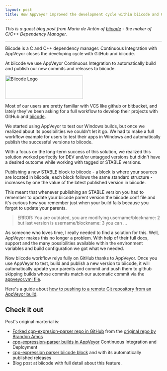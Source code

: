 ```yaml
---
layout: post
title: How AppVeyor improved the development cycle within biicode and GitHub
---
```


*This is a guest blog post from María de Antón of [biicode](https://www.biicode.com/) - the maker of C/C++ Dependency Manager.*

<hr>

Biicode is a C and C++ dependency manager. Continuous Integration with AppVeyor closes the developing cycle with GitHub and biicode.

At biicode we use AppVeyor Continuous Integration to automatically build and publish our new commits and releases to biicode.

<p class="text-center">
    <img src="/assets/images/posts/biicode/biicode-logo.png" alt="Biicode Logo" width="250" height="75">
</p>

Most of our users are pretty familiar with VCS like github or bitbucket, and lately they've been asking for a full workflow to develop their projects with GitHub and [biicode](http://www.biicode.com/).

We started using AppVeyor to test our Windows builds, but once we realized about its possibilities we couldn't let it go. We had to make a full workflow example for users to test their apps in Windows and automatically publish the successful versions to biicode.

With a focus on the long-term success of this solution, we realized this solution worked perfectly for DEV and/or untagged versions but didn't have a desired outcome while working with tagged or STABLE versions.

Publishing a new STABLE block to biicode - a block is where your sources are located in biicode, each block follows the same standard structure - increases by one the value of the latest published version in biicode.

This meant that whenever publishing an STABLE version you had to remember to update your biicode parent version the biicode.conf file and it's curious how you remember just when your build fails because you forgot to update your parents.

> ERROR: You are outdated, you are modifying username/blockname: 2
> but last version is username/blockname: 3
> you can ...

As someone who loves time, I really needed to find a solution for this. Well, AppVeyor makes this no longer a problem.  With help of their full docs, support and the many possibilities available within the environment variables and build configuration we got what we needed.

Now biicode workflow relys fully on GitHub thanks to AppVeyor. Once you use AppVeyor to test, build and publish a new version to biicode, it will automatically update your parents and commit  and push them to github skipping builds whose commits match our automatic commit via the [appveyor.yml file](http://www.appveyor.com/docs/appveyor-yml).

Here's a guide about [how to pushing to a remote Git repository from an AppVeyor build](http://www.appveyor.com/docs/how-to/git-push).

## Check it out

Post's original marterial is:

- [Forked cpp-expresion-parser repo in GitHub](https://github.com/MariadeAnton/cpp-expression-parser)  from the [original repo by Brandon Amos](https://github.com/bamos/cpp-expression-parser)
- [cpp-expression-parser builds in AppVeyor](https://ci.appveyor.com/project/MariadeAnton/cpp-expression-parser) Continuous Integration and Deployment
- [cpp-expression parser biicode block](http://www.biicode.com/amalulla/cpp-expression-parser) and with its automatically published releases
- Blog post at biicode with full detail about this feature.
